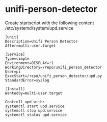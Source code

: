# unifi-person-detector




Create startscript with the following content /etc/systemd/system/upd.service
```
[Unit]
Description=Unifi Person Detector
After=multi-user.target

[Service]
Type=simple
Environment=DISPLAY=:1
WorkingDirectory=/repo/unifi_person_detector
User=pi
ExecStart=/repo/unifi_person_detector/upd.py
StandardError=syslog

[Install]
WantedBy=multi-user.target
```
```
Controll upd with:
systemctl start upd.service
systemctl stop upd.service
systemctl status upd.service
```
